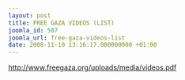 ```yaml
---
layout: post
title: FREE GAZA VIDEOS (LIST)
joomla_id: 507
joomla_url: free-gaza-videos-list
date: 2008-11-10 13:16:17.000000000 +01:00
---
```

<p><a href="http://www.freegaza.org/uploads/media/videos.pdf">http://www.freegaza.org/uploads/media/videos.pdf</a></p>
